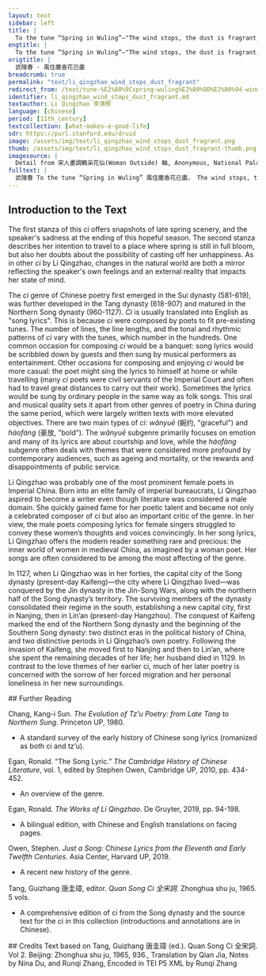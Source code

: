 ```yaml
---
layout: text
sidebar: left
title: |
  To the tune “Spring in Wuling”—"The wind stops, the dust is fragrant, and the flowers are all gone" | 武陵春 · 風住塵香花已盡
engtitle: |
  To the tune “Spring in Wuling”—"The wind stops, the dust is fragrant, and the flowers are all gone"
origtitle: |
  武陵春 · 風住塵香花已盡
breadcrumb: true
permalink: "text/li_qingzhao_wind_stops_dust_fragrant"
redirect_from: /text/tune-%E2%80%9Cspring-wuling%E2%80%9D%E2%80%94-wind-stops-dust-fragrant-and-flowers-are-all-gone
identifier: li_qingzhao_wind_stops_dust_fragrant.md
textauthor: Li Qingzhao 李清照
language: [chinese]
period: [11th_century]
textcollection: [what-makes-a-good-life]
sdr: https://purl.stanford.edu/druid 
image: /assets/img/text/li_qingzhao_wind_stops_dust_fragrant.png
thumb: /assets/img/text/li_qingzhao_wind_stops_dust_fragrant-thumb.png
imagesource: |
  Detail from 宋人畫調鶴采花仙(Woman Outside) 軸, Anonymous, National Palace Museum, Accession Number: K2A000169N000000000PAA [Public Domain]
fulltext: |
  武陵春 To the tune “Spring in Wuling” 風住塵香花已盡， The wind stops, the dust is fragrant, and the flowers are all gone. 日晚倦梳頭。 The sun is lateThis is an idiom indicating that the sun is at the highest point, i.e. it is midday., but I am too listless to comb my hair. 物是人非事事休。 Things remain the same while people differ, and everything is over; 欲語淚先流。 before I begin to speak, my tears roll down. 聞說雙溪春尚好。 I have heard that spring is still wonderful at the Twin CreekThe Twin Creek is the name of a river in Zhejiang province, located in southern China. It is a famous tourist attraction in the Tang and Song dynasties., 也擬泛輕舟， so I plan to go there and ride in a swift boat. 只恐雙溪舴艋舟。 I only worry that the grasshopper boatA type of small boat with a shape thought to resemble a grasshopper. on the Twin Creek. 載不動、 will not be able to carry 許多愁。 so much sorrow. 
--- 
```

## Introduction to the Text 
<p>The first stanza of this <em>ci</em> offers snapshots of late spring scenery, and the speaker's sadness at the ending of this hopeful season. The second stanza describes her intention to travel to a place where spring is still in full bloom, but also her doubts about the possibility of casting off her unhappiness. As in other <em>ci</em> by Li Qingzhao, changes in the natural world are both a mirror reflecting the speaker's own feelings and an external reality that impacts her state of mind.</p> <p>The <em>ci</em> genre of Chinese poetry first emerged in the Sui dynasty (581-619), was further developed in the Tang dynasty (618-907) and matured in the Northern Song dynasty (960-1127). <em>Ci</em> is usually translated into English as "song lyrics". This is because <em>ci</em> were composed by poets to fit pre-existing tunes. The number of lines, the line lengths, and the tonal and rhythmic patterns of <em>ci</em> vary with the tunes, which number in the hundreds. One common occasion for composing <em>ci</em> would be a banquet: song lyrics would be scribbled down by guests and then sung by musical performers as entertainment. Other occasions for composing and enjoying <em>ci</em> would be more casual: the poet might sing the lyrics to himself at home or while travelling (many <em>ci</em> poets were civil servants of the Imperial Court and often had to travel great distances to carry out their work). Sometimes the lyrics would be sung by ordinary people in the same way as folk songs. This oral and musical quality sets it apart from other genres of poetry in China during the same period, which were largely written texts with more elevated objectives. There are two main types of <em>ci</em>: <em>wǎnyuē</em> (婉约, "graceful") and <em>háofàng</em> (豪放, "bold"). The <em>wǎnyuē</em> subgenre primarily focuses on emotion and many of its lyrics are about courtship and love, while the<em> háofàng</em> subgenre often deals with themes that were considered more profound by contemporary audiences, such as ageing and mortality, or the rewards and disappointments of public service.</p> <p>Li Qingzhao was probably one of the most prominent female poets in Imperial China. Born into an elite family of imperial bureaucrats, Li Qingzhao aspired to become a writer even though literature was considered a male domain. She quickly gained fame for her poetic talent and became not only a celebrated composer of ci but also an important critic of the genre. In her view, the male poets composing lyrics for female singers struggled to convey these women’s thoughts and voices convincingly. In her song lyrics, Li Qingzhao offers the modern reader something rare and precious: the inner world of women in medieval China, as imagined by a woman poet. Her songs are often considered to be among the most affecting of the genre.</p> <p>In 1127, when Li Qingzhao was in her forties, the capital city of the Song dynasty (present-day Kaifeng)—the city where Li Qingzhao lived—was conquered by the Jin dynasty in the Jin-Song Wars, along with the northern half of the Song dynasty’s territory. The surviving members of the dynasty consolidated their regime in the south, establishing a new capital city, first in Nanjing, then in Lin’an (present-day Hangzhou). The conquest of Kaifeng marked the end of the Northern Song dynasty and the beginning of the Southern Song dynasty: two distinct eras in the political history of China, and two distinctive periods in Li Qingzhao’s own poetry. Following the invasion of Kaifeng, she moved first to Nanjing and then to Lin’an, where she spent the remaining decades of her life; her husband died in 1129. In contrast to the love themes of her earlier ci, much of her later poetry is concerned with the sorrow of her forced migration and her personal loneliness in her new surroundings.</p>
## Further Reading 
<p>Chang, Kang-i Sun. <em>The Evolution of Tz’u Poetry: from Late Tang to Northern Sung</em>. Princeton UP, 1980.</p> <ul> <li>A standard survey of the early history of Chinese song lyrics (romanized as both ci and tz’u).</li> </ul> <p>Egan, Ronald. “The Song Lyric.” <em>The Cambridge History of Chinese Literature</em>, vol. 1, edited by Stephen Owen, Cambridge UP, 2010, pp. 434-452.</p> <ul> <li>An overview of the genre.</li> </ul> <p>Egan, Ronald. <em>The Works of Li Qingzhao</em>. De Gruyter, 2019, pp. 94-198.</p> <ul> <li>A bilingual edition, with Chinese and English translations on facing pages.</li> </ul> <p>Owen, Stephen. <em>Just a Song: Chinese Lyrics from the Eleventh and Early Twelfth Centuries</em>. Asia Center, Harvard UP, 2019.</p> <ul> <li>A recent new history of the genre.</li> </ul> <p>Tang, Guizhang 唐圭璋, editor. <em>Quan Song Ci 全宋詞</em>. Zhonghua shu ju, 1965. 5 vols.</p> <ul> <li>A comprehensive edition of ci from the Song dynasty and the source text for the ci in this collection (introductions and annotations are in Chinese).</li> </ul>
## Credits
Text based on Tang, Guizhang 唐圭璋 (ed.). Quan Song Ci 全宋詞. Vol 2. Beijing: Zhonghua shu ju, 1965, 936., Translation by Qian Jia, Notes by Nina Du,  and Runqi Zhang, Encoded in TEI P5 XML by Runqi Zhang
